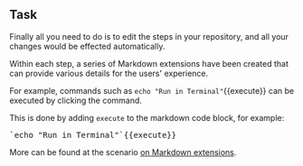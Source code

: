
## Task

Finally all you need to do is to edit the steps in your repository, and all your changes would be effected automatically.

Within each step, a series of Markdown extensions have been created that can provide various details for the users' experience.

For example, commands such as `echo "Run in Terminal"`{{execute}}
 can be executed by clicking the command.

This is done by adding `execute` to the markdown code block, for example:
<pre>`echo "Run in Terminal"`{{execute}}</pre>

More can be found at the scenario [on Markdown extensions](https://www.katacoda.community/scenario-syntax.html#katacoda-s-markdown-extensions).
